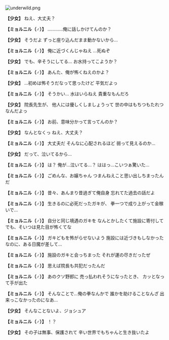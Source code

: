 
![underwild.png](../images/backgrounds/underwild.png)

**【少女】**
ねえ、大丈夫？

**【ミョルニル（♂）】**
…………俺に話しかけてんのか？

**【少女】**
そうだよ
ずっと座り込んだまま動かないから…

**【ミョルニル（♂）】**
俺に近づくんじゃねえ
…死ぬぞ

**【少女】**
でも、辛そうにしてる…
お水持ってこようか？

**【ミョルニル（♂）】**
あんた、俺が怖くねえのかよ？

**【少女】**
…初めは怖そうだなって思ったけど
平気だよっ

**【ミョルニル（♂）】**
そうかい…
水はいらねえ
貴重なもんだろ

**【少女】**
院長先生が、
他人には優しくしましょうって
世の中はもちつもたれつなんだよっ

**【ミョルニル（♂）】**
お前、意味分かって言ってんのか？

**【少女】**
なんとなくっ
ねえ、大丈夫？

**【ミョルニル（♂）】**
大丈夫だ
そんなに心配されるほど
弱って見えるのか…

**【少女】**
だって、泣いてるから…

**【ミョルニル（♂）】**
は？
俺が…泣いてる…？
ははっ…こいつぁ驚いた…

**【ミョルニル（♂）】**
ごめんな、お嬢ちゃん
つまんねえこと思い出しちまったんだ

**【ミョルニル（♂）】**
昔々、あんまり昔過ぎて俺自身
忘れてた過去の話だよ

**【ミョルニル（♂）】**
生きるのに必死だったガキが、
拳一つで成り上がって金稼いで…

**【ミョルニル（♂）】**
自分と同じ境遇のガキを
なんとかしたくて施設に寄付して
でも、そいつは見た目が怖くてな

**【ミョルニル（♂）】**
ガキどもを怖がらせないよう
施設には近づきもしなかった
なのに、ある日魔が差して…

**【ミョルニル（♂）】**
施設のガキと会っちまった
それが運の尽きだったぜ

**【ミョルニル（♂）】**
思えば院長も共犯だったんだ

**【ミョルニル（♂）】**
あのクソ野郎に
売っ払われそうになったとき、
カッとなって手が出た

**【ミョルニル（♂）】**
そんなことで…俺の拳なんかで
誰かを助けることなんざ
出来っこなかったのになあ…

**【少女】**
そんなことないよ、ジョシュア

**【ミョルニル（♂）】**
！？

**【少女】**
その子は無事、保護されて
辛い世界でもちゃんと生き抜いたよ